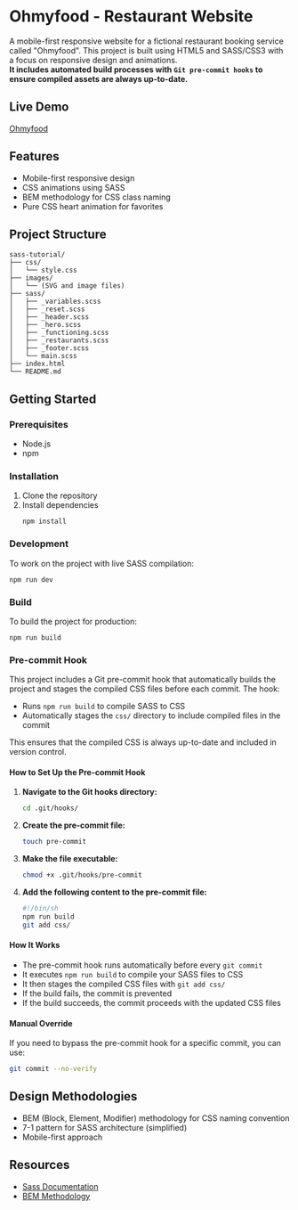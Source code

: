 # Ohmyfood - Restaurant Website

A mobile-first responsive website for a fictional restaurant booking service called "Ohmyfood". This project is built using HTML5 and SASS/CSS3 with a focus on responsive design and animations.  
**It includes automated build processes with `Git pre-commit hooks` to ensure compiled assets are always up-to-date.**

## Live Demo

[Ohmyfood](https://aladin002dz.github.io/ohmyfood-2025/)

## Features

- Mobile-first responsive design
- CSS animations using SASS
- BEM methodology for CSS class naming
- Pure CSS heart animation for favorites

## Project Structure

```
sass-tutorial/
├── css/
│   └── style.css
├── images/
│   └── (SVG and image files)
├── sass/
│   ├── _variables.scss
│   ├── _reset.scss
│   ├── _header.scss
│   ├── _hero.scss
│   ├── _functioning.scss
│   ├── _restaurants.scss
│   ├── _footer.scss
│   └── main.scss
├── index.html
└── README.md
```

## Getting Started

### Prerequisites

- Node.js
- npm

### Installation

1. Clone the repository
2. Install dependencies
   ```
   npm install
   ```

### Development

To work on the project with live SASS compilation:

```
npm run dev
```

### Build

To build the project for production:

```
npm run build
```

### Pre-commit Hook

This project includes a Git pre-commit hook that automatically builds the project and stages the compiled CSS files before each commit. The hook:

- Runs `npm run build` to compile SASS to CSS
- Automatically stages the `css/` directory to include compiled files in the commit

This ensures that the compiled CSS is always up-to-date and included in version control.

#### How to Set Up the Pre-commit Hook

1. **Navigate to the Git hooks directory:**

   ```bash
   cd .git/hooks/
   ```

2. **Create the pre-commit file:**

   ```bash
   touch pre-commit
   ```

3. **Make the file executable:**

   ```bash
   chmod +x .git/hooks/pre-commit
   ```

4. **Add the following content to the pre-commit file:**
   ```bash
   #!/bin/sh
   npm run build
   git add css/
   ```

#### How It Works

- The pre-commit hook runs automatically before every `git commit`
- It executes `npm run build` to compile your SASS files to CSS
- It then stages the compiled CSS files with `git add css/`
- If the build fails, the commit is prevented
- If the build succeeds, the commit proceeds with the updated CSS files

#### Manual Override

If you need to bypass the pre-commit hook for a specific commit, you can use:

```bash
git commit --no-verify
```

## Design Methodologies

- BEM (Block, Element, Modifier) methodology for CSS naming convention
- 7-1 pattern for SASS architecture (simplified)
- Mobile-first approach

## Resources

- [Sass Documentation](https://sass-lang.com/documentation)
- [BEM Methodology](https://getbem.com/)
